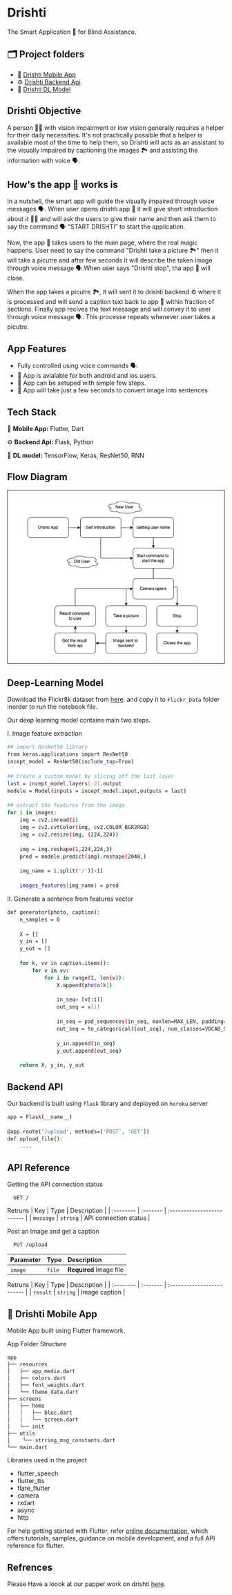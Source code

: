 
# Drishti 

The Smart Application 📱 for Blind Assistance.

##

## 🗂 Project folders 
 - 📱 [Drishti Mobile App](https://awesomeopensource.com/project/elangosundar/awesome-README-templates)
 - ⚙️ [Drishti Backend Api](https://github.com/matiassingers/awesome-readme)
 - 🤖 [Drishti DL Model ](https:/bulldogjob.com/news/449-how-to-write-a-good-readme-for-your-github-project)

##
## Drishti Objective

A person 🧑🏻 with vision impairment or low vision generally requires a helper for their daily necessities. It's not practically possible that a helper is available most of the time to help them, so Drishti will acts as an assistant to the visually impaired by captioning the images 🏞 and assisting the information with voice 🗣.

##
## How's the app 📱 works is 
In a nutshell, the smart app will guide the visually 
impaired through voice messages 🗣. When user opens drishti app 📱
it will give short introduction about it 🙋‍♀️ and will ask the 
users to give their name and then ask them to say the command 🗣
“START DRISHTI” to 
start the application.

Now, the app 📱 takes users to the main page, where 
the real magic happens. User need to say the command "Drishti take 
a picture 🏞" then it will take a picutre and after few seconds 
it will describe the taken image through voice message 🗣.When 
user says "Drishti stop", tha app 📱 will close.

When the app takes a picutre 🏞, it will sent it to drishti backend ⚙️ 
where it is processed and will send a caption text back to app 📱 within 
fraction of sections. Finally app recives the text message and 
will convey it to user through voice message 🗣. This processe repeats 
whenever user takes a picutre.

##
## App Features

- Fully controlled using voice commands 🗣.
- 📱 App is avialable for both android and ios users.
- 📱 App can be setuped with simple few steps.
- 📱 App will take just a few seconds to convert image into sentences


##
## Tech Stack

📱 **Mobile App:** Flutter, Dart

⚙️ **Backend Api:** Flask, Python

🤖 **DL model:** TensorFlow, Keras, ResNet50, RNN

##
## Flow Diagram
![flowchart](https://github.com/Sagarnaikg/drishti/blob/main/flowchart.png)
##
## Deep-Learning Model

Download the Flickr8k dataset from [here](). and copy it to 
`Flickr_Data` folder inorder to run the notebook file.

Our deep learning model contains main two steps.

I. Image feature extraction
```bash
## import ResNet50 library
from keras.applications import ResNet50
incept_model = ResNet50(include_top=True)

## Create a custom model by slicing off the last layer
last = incept_model.layers[-2].output
modele = Model(inputs = incept_model.input,outputs = last)

## extract the features from the image
for i in images:
    img = cv2.imread(i)
    img = cv2.cvtColor(img, cv2.COLOR_BGR2RGB)
    img = cv2.resize(img, (224,224))
    
    img = img.reshape(1,224,224,3)
    pred = modele.predict(img).reshape(2048,)
        
    img_name = i.split('/')[-1]
    
    images_features[img_name] = pred
```

II. Generate a sentence from features vector

```bash
def generator(photo, caption):
    n_samples = 0
    
    X = []
    y_in = []
    y_out = []
    
    for k, vv in caption.items():
        for v in vv:
            for i in range(1, len(v)):
                X.append(photo[k])

                in_seq= [v[:i]]
                out_seq = v[i]

                in_seq = pad_sequences(in_seq, maxlen=MAX_LEN, padding='post', truncating='post')[0]
                out_seq = to_categorical([out_seq], num_classes=VOCAB_SIZE)[0]

                y_in.append(in_seq)
                y_out.append(out_seq)
            
    return X, y_in, y_out
```

##
## Backend API

Our backend is built using `flask` library and 
deployed on `heroku` server

```bash
app = Flask(__name__)

@app.route('/upload', methods=['POST', 'GET'])
def upload_file():
    ....
```

## API Reference

Getting the API connection status

```http
  GET /
```
Retruns
| Key | Type     | Description                |
| :-------- | :------- | :------------------------- |
| `message` | `string` | API connection status |

Post an Image and get a caption

```http
  PUT /upload
```

| Parameter | Type     | Description                       |
| :-------- | :------- | :-------------------------------- |
| `image`      | `file` | **Required** Image file  |

Retruns
| Key | Type     | Description                |
| :-------- | :------- | :------------------------- |
| `result` | `string` | Image caption |

##
## 📱 Drishti Mobile App

Mobile App built using Flutter framework. 

App Folder Structure
```
app
├── resources
│   ├── app_media.dart 
│   ├── colors.dart
│   ├── font_weights.dart
│   └── theme_data.dart
├── screens
│   ├── home
│   │   ├── bloc.dart
│   │   └── screen.dart
│   └── init
├── utils
│    └── strring_msg_constants.dart
└── main.dart
```



Libraries used in the project
- flutter_speech
- flutter_tts
- flare_flutter
- camera
- rxdart
- async
- http


For help getting started with Flutter, refer
[online documentation](https://flutter.dev/docs), which offers tutorials,
samples, guidance on mobile development, and a full API reference for flutter.
##

## Refrences
Please Have a loook at our papper work on drishti [here]().



